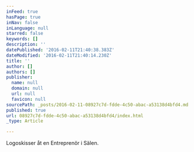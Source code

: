 ```yaml
---
inFeed: true
hasPage: true
inNav: false
inLanguage: null
starred: false
keywords: []
description: ''
datePublished: '2016-02-11T21:40:38.383Z'
dateModified: '2016-02-11T21:40:14.230Z'
title: ''
author: []
authors: []
publisher:
  name: null
  domain: null
  url: null
  favicon: null
sourcePath: _posts/2016-02-11-08927c7d-fdde-4c50-abac-a53138d4bfd4.md
published: true
url: 08927c7d-fdde-4c50-abac-a53138d4bfd4/index.html
_type: Article

---
```

Logoskisser åt en Entreprenör i Sälen.